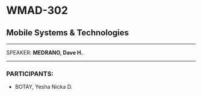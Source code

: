 # WMAD-302

## Mobile Systems & Technologies

---

SPEAKER: **MEDRANO, Dave H.**

---

### PARTICIPANTS:
 - BOTAY, Yesha Nicka D.
 
